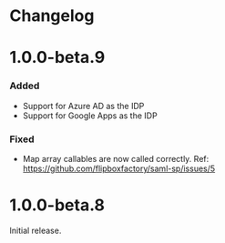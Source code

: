 Changelog
=========
# 1.0.0-beta.9

### Added 
- Support for Azure AD as the IDP
- Support for Google Apps as the IDP

### Fixed
- Map array callables are now called correctly. Ref: https://github.com/flipboxfactory/saml-sp/issues/5

# 1.0.0-beta.8
Initial release.
